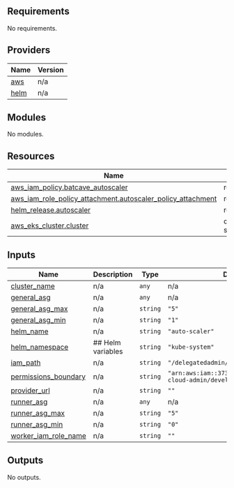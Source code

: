 ## Requirements

No requirements.

## Providers

| Name | Version |
|------|---------|
| <a name="provider_aws"></a> [aws](#provider\_aws) | n/a |
| <a name="provider_helm"></a> [helm](#provider\_helm) | n/a |

## Modules

No modules.

## Resources

| Name | Type |
|------|------|
| [aws_iam_policy.batcave_autoscaler](https://registry.terraform.io/providers/hashicorp/aws/latest/docs/resources/iam_policy) | resource |
| [aws_iam_role_policy_attachment.autoscaler_policy_attachment](https://registry.terraform.io/providers/hashicorp/aws/latest/docs/resources/iam_role_policy_attachment) | resource |
| [helm_release.autoscaler](https://registry.terraform.io/providers/hashicorp/helm/latest/docs/resources/release) | resource |
| [aws_eks_cluster.cluster](https://registry.terraform.io/providers/hashicorp/aws/latest/docs/data-sources/eks_cluster) | data source |

## Inputs

| Name | Description | Type | Default | Required |
|------|-------------|------|---------|:--------:|
| <a name="input_cluster_name"></a> [cluster\_name](#input\_cluster\_name) | n/a | `any` | n/a | yes |
| <a name="input_general_asg_name"></a> [general\_asg](#input\_general\_asg) | n/a | `any` | n/a | yes |
| <a name="input_general_asg_max"></a> [general\_asg\_max](#input\_general\_asg\_max) | n/a | `string` | `"5"` | no |
| <a name="input_general_asg_min"></a> [general\_asg\_min](#input\_general\_asg\_min) | n/a | `string` | `"1"` | no |
| <a name="input_helm_name"></a> [helm\_name](#input\_helm\_name) | n/a | `string` | `"auto-scaler"` | no |
| <a name="input_helm_namespace"></a> [helm\_namespace](#input\_helm\_namespace) | ## Helm variables | `string` | `"kube-system"` | no |
| <a name="input_iam_path"></a> [iam\_path](#input\_iam\_path) | n/a | `string` | `"/delegatedadmin/developer/"` | no |
| <a name="input_permissions_boundary"></a> [permissions\_boundary](#input\_permissions\_boundary) | n/a | `string` | `"arn:aws:iam::373346310182:policy/cms-cloud-admin/developer-boundary-policy"` | no |
| <a name="input_provider_url"></a> [provider\_url](#input\_provider\_url) | n/a | `string` | `""` | no |
| <a name="input_runner_asg_name"></a> [runner\_asg](#input\_runner\_asg) | n/a | `any` | n/a | yes |
| <a name="input_runner_asg_max"></a> [runner\_asg\_max](#input\_runner\_asg\_max) | n/a | `string` | `"5"` | no |
| <a name="input_runner_asg_min"></a> [runner\_asg\_min](#input\_runner\_asg\_min) | n/a | `string` | `"0"` | no |
| <a name="input_worker_iam_role_name"></a> [worker\_iam\_role\_name](#input\_worker\_iam\_role\_name) | n/a | `string` | `""` | no |

## Outputs

No outputs.
